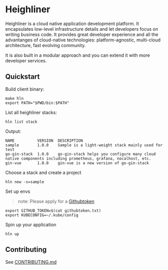 # Heighliner

Heighliner is a cloud native application development platform.
It encapsulates low-level infrastructure details and let developers focus on writing business code.
It provides great developer experience and all the advantanges of cloud-native technologies:
platform-agnostic, multi-cloud architecture, fast evolving community.

It is also built in a modular approach and you can extend it with more developer services.

## Quickstart

Build client binary:

```shell
make hln
export PATH="$PWD/bin:$PATH"
```

List all heighliner stacks:

```shell
hln list stack
```

Output:

```shell
NAME          VERSION  DESCRIPTION
sample        1.0.0    Sample is a light-weight stack mainly used for test
go-gin-stack  1.0.0    go-gin-stack helps you configure many cloud native components including prometheus, grafana, nocalhost, etc.
gin-vue       1.0.0    gin-vue is a new version of go-gin-stack
```

Choose a stack and create a project

```shell
hln new -s=sample
```

Set up envs

> note: Please apply for a [Githubtoken](https://github.com/settings/tokens)

```
export GITHUB_TOKEN=$(cat githubtoken.txt)
export KUBECONFIG=~/.kube/config
```

Spin up your application

```shell
hln up
```

## Contributing

See [CONTRIBUTING.md](CONTRIBUTING.md)
